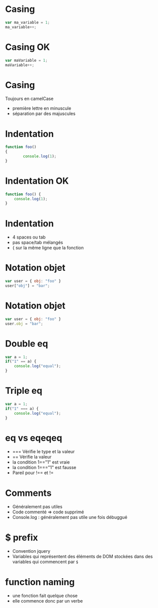Casing
======

```javascript
var ma_variable = 1;
ma_variable++;
```

Casing OK
=========

```javascript
var maVariable = 1;
maVariable++;
```

Casing
======

Toujours en camelCase

-	première lettre en minuscule
-	séparation par des majuscules

Indentation
===========

```javascript
function foo()
{
		console.log(1);
}
```

Indentation OK
==============

```javascript
function foo() {
	console.log(1);
}
```

Indentation
===========

-	4 spaces ou tab
-	pas space/tab mélangés
-	{ sur la même ligne que la fonction

Notation objet
==============

```javascript
var user = { obj: "foo" }
user["obj"] = "bar";
```

Notation objet
==============

```javascript
var user = { obj: "foo" }
user.obj = "bar";
```

Double eq
=========

```javascript
var a = 1;
if("1" == a) {
	console.log("equal");
}
```

Triple eq
=========

```javascript
var a = 1;
if("1" === a) {
	console.log("equal");
}
```

eq vs eqeqeq
============

-	=== Vérifie le type et la valeur
-	== Vérifie la valeur
-	la condition 1=="1" est vraie
-	la condition 1==="1" est fausse
-	Pareil pour !== et !=

Comments
========

-	Généralement pas utiles
-	Code commenté => code supprimé
-	Console.log : généralement pas utile une fois débuggué

$ prefix
========

-	Convention jquery
-	Variables qui représentent des éléments de DOM stockées dans des variables qui commencent par `$`

function naming
===============

-	une fonction fait quelque chose
-	elle commence donc par un verbe
